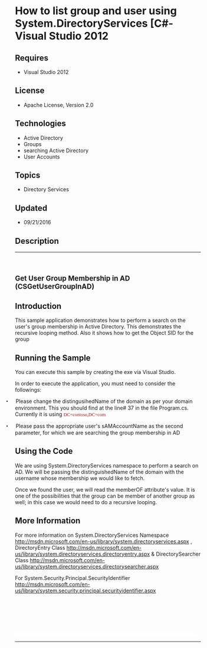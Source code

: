 # How to list group and user using System.DirectoryServices [C#-Visual Studio 2012
## Requires
- Visual Studio 2012
## License
- Apache License, Version 2.0
## Technologies
- Active Directory
- Groups
- searching Active Directory
- User Accounts
## Topics
- Directory Services
## Updated
- 09/21/2016
## Description

<hr>
<div><a href="http://blogs.msdn.com/b/onecode"><img src=":-onecodesampletopbanner1" alt=""></a><strong>&nbsp;</strong><em>&nbsp;</em></div>
<h2><span style="font-size:14.0pt; line-height:115%">Get User Group Membership in AD (CSGetUserGroupInAD)
</span></h2>
<h2>Introduction</h2>
<p class="MsoNormal">This sample application demonstrates how to perform a search on the user's group membership in Active Directory. This demonstrates the recursive looping method. Also it shows how to get the Object SID for the group</p>
<h2>Running the Sample</h2>
<p class="MsoNormal">You can execute this sample by creating the exe via Visual Studio.</p>
<p class="MsoNormal">In order to execute the application, you must need to consider the followings:</p>
<p class="MsoListParagraphCxSpFirst" style="margin-bottom:.0001pt; text-indent:-.25in; line-height:normal; text-autospace:none">
<span style="font-family:Symbol"><span>&bull;<span style="font:7.0pt &quot;Times New Roman&quot;">&nbsp;&nbsp;&nbsp;&nbsp;&nbsp;&nbsp;&nbsp;&nbsp;
</span></span></span>Please change the distingusihedName of the domain as per your domain environment. This you should find at the line# 37 in the file Program.cs. Currently it is using
<span style="font-size:9.5pt; font-family:Consolas; color:#a31515">DC=contoso,DC=com
</span></p>
<p class="MsoListParagraphCxSpLast" style="text-indent:-.25in"><span style="font-family:Symbol"><span>&bull;<span style="font:7.0pt &quot;Times New Roman&quot;">&nbsp;&nbsp;&nbsp;&nbsp;&nbsp;&nbsp;&nbsp;&nbsp;
</span></span></span>Please pass the appropriate user's sAMAccountName as the second parameter, for which we are searching the group membership in AD</p>
<h2>Using the Code</h2>
<p class="MsoNormal">We are using System.DirectoryServices namespace to perform a search on AD. We will be passing the distinguishedName of the domain with the username whose membership we would like to fetch.</p>
<p class="MsoNormal">Once we found the user, we will read the memberOF attribute's value. It is one of the possibilities that the group can be member of another group as well; in this case we would need to do a recursive looping.</p>
<h2>More Information</h2>
<p class="MsoNormal">For more information on System.DirectoryServices Namespace
<a href="http://msdn.microsoft.com/en-us/library/system.directoryservices.aspx">http://msdn.microsoft.com/en-us/library/system.directoryservices.aspx</a> , DirectoryEntry Class
<a href="http://msdn.microsoft.com/en-us/library/system.directoryservices.directoryentry.aspx">
http://msdn.microsoft.com/en-us/library/system.directoryservices.directoryentry.aspx</a> &amp; DirectorySearcher Class
<a href="http://msdn.microsoft.com/en-us/library/system.directoryservices.directorysearcher.aspx">
http://msdn.microsoft.com/en-us/library/system.directoryservices.directorysearcher.aspx</a></p>
<p class="MsoNormal">For System.Security.Principal.SecurityIdentifier <a href="http://msdn.microsoft.com/en-us/library/system.security.principal.securityidentifier.aspx">
http://msdn.microsoft.com/en-us/library/system.security.principal.securityidentifier.aspx</a></p>
<p class="MsoNormal">&nbsp;</p>
<p class="MsoNormal"><span>&nbsp;</span></p>
<p class="MsoNormal">&nbsp;</p>
<p style="line-height:0.6pt; color:white">Microsoft All-In-One Code Framework is a free, centralized code sample library driven by developers' real-world pains and needs. The goal is to provide customer-driven code samples for all Microsoft development technologies,
 and reduce developers' efforts in solving typical programming tasks. Our team listens to developers&rsquo; pains in the MSDN forums, social media and various DEV communities. We write code samples based on developers&rsquo; frequently asked programming tasks,
 and allow developers to download them with a short sample publishing cycle. Additionally, we offer a free code sample request service. It is a proactive way for our developer community to obtain code samples directly from Microsoft.</p>
<hr>
<div><a href="http://go.microsoft.com/?linkid=9759640" style="margin-top:3px"><img src="-onecodelogo" alt="">
</a></div>
